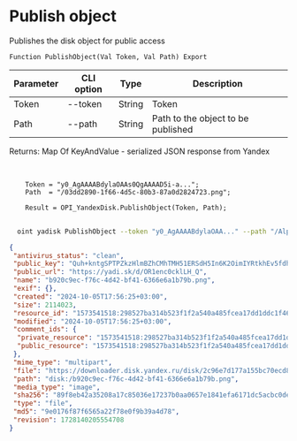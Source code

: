 ﻿---
sidebar_position: 1
---

# Publish object
 Publishes the disk object for public access



`Function PublishObject(Val Token, Val Path) Export`

  | Parameter | CLI option | Type | Description |
  |-|-|-|-|
  | Token | --token | String | Token |
  | Path | --path | String | Path to the object to be published |

  
  Returns:  Map Of KeyAndValue - serialized JSON response from Yandex

<br/>




```bsl title="Code example"
    Token = "y0_AgAAAABdylaOAAs0QgAAAAD5i-a...";
    Path  = "/03dd2890-1f66-4d5c-80b3-87a0d2824723.png";

    Result = OPI_YandexDisk.PublishObject(Token, Path);
```



```sh title="CLI command example"
    
  oint yadisk PublishObject --token "y0_AgAAAABdylaOAA..." --path "/Alpaca.png"

```

```json title="Result"
{
 "antivirus_status": "clean",
 "public_key": "Quh+kntgSPTPZkzHlmBZhCMhTMH51ERSdH5In6K2OimIYRtkhEv5fdhYX/9+SzX1q/J6bpmRyOJonT3VoXnDag==",
 "public_url": "https://yadi.sk/d/OR1enc0cklLH_Q",
 "name": "b920c9ec-f76c-4d42-bf41-6366e6a1b79b.png",
 "exif": {},
 "created": "2024-10-05T17:56:25+03:00",
 "size": 2114023,
 "resource_id": "1573541518:298527ba314b523f1f2a540a485fcea17dd1ddc1f4632a8ce24b485f3104144f",
 "modified": "2024-10-05T17:56:25+03:00",
 "comment_ids": {
  "private_resource": "1573541518:298527ba314b523f1f2a540a485fcea17dd1ddc1f4632a8ce24b485f3104144f",
  "public_resource": "1573541518:298527ba314b523f1f2a540a485fcea17dd1ddc1f4632a8ce24b485f3104144f"
 },
 "mime_type": "multipart",
 "file": "https://downloader.disk.yandex.ru/disk/2c96e7d177a155bc70ecd83cb92a742d7a9eb608b1ac771fc8e120cd0987d8a8/67018bed/gwThwhLBKYvLhQCNnqAHiheNGzC_GrcINLjKfGL-iFxSZC-V0pT00qrr-5minWJzRluxb4Cd2iSgOIgtMkAXZA%3D%3D?uid=1573541518&filename=b920c9ec-f76c-4d42-bf41-6366e6a1b79b.png&disposition=attachment&hash=&limit=0&content_type=multipart&owner_uid=1573541518&fsize=2114023&hid=03d7263840468e281bd0b238a26e7d0d&media_type=image&tknv=v2&etag=9e0176f87f6565a22f78e0f9b39a4d78",
 "path": "disk:/b920c9ec-f76c-4d42-bf41-6366e6a1b79b.png",
 "media_type": "image",
 "sha256": "89f8eb42a35208a17c85036e17237b0aa0657e1841efa6171dc5acbc0dea9e18",
 "type": "file",
 "md5": "9e0176f87f6565a22f78e0f9b39a4d78",
 "revision": 1728140205554708
}
```
